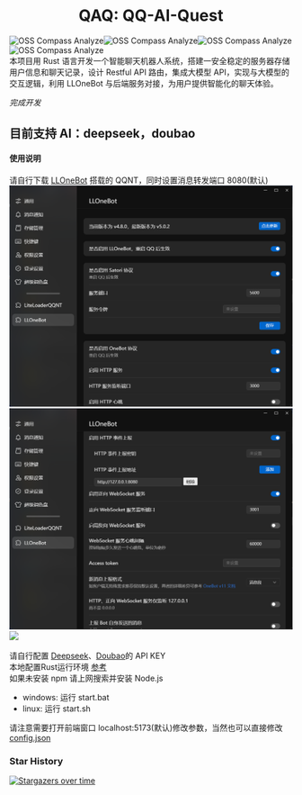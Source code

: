 <h1 align="center">
QAQ: QQ-AI-Quest   
</h1>   

<img src="https://oss-compass.org/badge/stcr18w6.svg" alt="OSS Compass Analyze" /><img src="https://oss-compass.org/badge/stcr18w6.svg?metric=collab_dev_index" alt="OSS Compass Analyze" /><img src="https://oss-compass.org/badge/stcr18w6.svg?metric=activity" alt="OSS Compass Analyze" /><img src="https://oss-compass.org/badge/stcr18w6.svg?metric=organizations_activity" alt="OSS Compass Analyze" />     
本项目用 Rust 语言开发一个智能聊天机器人系统，搭建一安全稳定的服务器存储用户信息和聊天记录，设计 Restful API 路由，集成大模型 API，实现与大模型的交互逻辑，利用 LLOneBot 与后端服务对接，为用户提供智能化的聊天体验。

_完成开发_

## 目前支持 AI：deepseek，doubao

#### 使用说明

请自行下载 [LLOneBot](https://github.com/LLOneBot/LLOneBot) 搭载的 QQNT，同时设置消息转发端口 8080(默认)    
![](doc/J9BREAH88A257OBD.png)      
![](doc/P[JH8Y$[ZNQQ1F1W8TGAER.png)     
![](doc/FC5{N$``HO]R57GUWLX8D8G.png)    
 
请自行配置 [Deepseek](https://platform.deepseek.com/api_keys)、[Doubao](https://www.volcengine.com/product/ark)的 API KEY     
本地配置Rust运行环境 [参考](https://blog.csdn.net/qq_45325459/article/details/138031515)      
如果未安装 npm 请上网搜索并安装 Node.js  

- windows: 运行 start.bat
- linux: 运行 start.sh

请注意需要打开前端窗口 localhost:5173(默认)修改参数，当然也可以直接修改[config.json](config.json)     
       
### Star History   

[![Stargazers over time](https://starchart.cc/Shengxiang-Lin/QAQ-QQ-AI-QUEST.svg?variant=adaptive)](https://starchart.cc/Shengxiang-Lin/QAQ-QQ-AI-QUEST)
<!-- 
<a href="https://www.star-history.com/#Shengxiang-Lin/QAQ-QQ-AI-QUEST&Date">
 <picture>
   <source media="(prefers-color-scheme: dark)" srcset="https://api.star-history.com/svg?repos=Shengxiang-Lin/QAQ-QQ-AI-QUEST&type=Date&theme=dark" />
   <source media="(prefers-color-scheme: light)" srcset="https://api.star-history.com/svg?repos=Shengxiang-Lin/QAQ-QQ-AI-QUEST&type=Date" />
   <img alt="Star History Chart" src="https://api.star-history.com/svg?repos=Shengxiang-Lin/QAQ-QQ-AI-QUEST&type=Date" />
 </picture>
</a>
